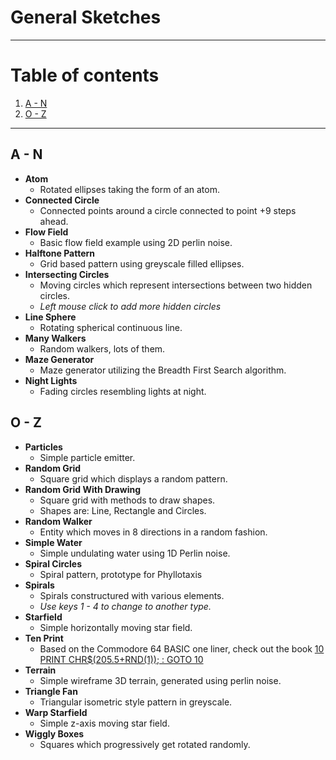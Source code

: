 # General Sketches

<hr />

# Table of contents

1. [A - N](#A2N)
2. [O - Z](#O2Z)

<hr>

## <a name="A2N">A - N</a>

-   **Atom**
    -   Rotated ellipses taking the form of an atom.
-   **Connected Circle**
    -   Connected points around a circle connected to point +9 steps ahead.
-   **Flow Field**
    -   Basic flow field example using 2D perlin noise.
-   **Halftone Pattern**
    -   Grid based pattern using greyscale filled ellipses.
-   **Intersecting Circles**
    -   Moving circles which represent intersections between two hidden circles.
    -   _Left mouse click to add more hidden circles_
-   **Line Sphere**
    -   Rotating spherical continuous line.
-   **Many Walkers**
    -   Random walkers, lots of them.
-   **Maze Generator**
    -   Maze generator utilizing the Breadth First Search algorithm.
-   **Night Lights**
    -   Fading circles resembling lights at night.

## <a name="O2Z">O - Z</a>

-   **Particles**
    -   Simple particle emitter.
-   **Random Grid**
    -   Square grid which displays a random pattern.
-   **Random Grid With Drawing**
    -   Square grid with methods to draw shapes.
    -   Shapes are: Line, Rectangle and Circles.
-   **Random Walker**
    -   Entity which moves in 8 directions in a random fashion.
-   **Simple Water**
    -   Simple undulating water using 1D Perlin noise.
-   **Spiral Circles**
    -   Spiral pattern, prototype for Phyllotaxis
-   **Spirals**
    -   Spirals constructured with various elements.
    -   _Use keys 1 - 4 to change to another type._
-   **Starfield**
    -   Simple horizontally moving star field.
-   **Ten Print**
    -   Based on the Commodore 64 BASIC one liner, check out the book [10 PRINT CHR\$(205.5+RND(1)); : GOTO 10](https://10print.org/)
-   **Terrain**
    -   Simple wireframe 3D terrain, generated using perlin noise.
-   **Triangle Fan**
    -   Triangular isometric style pattern in greyscale.
-   **Warp Starfield**
    -   Simple z-axis moving star field.
-   **Wiggly Boxes**
    -   Squares which progressively get rotated randomly.

